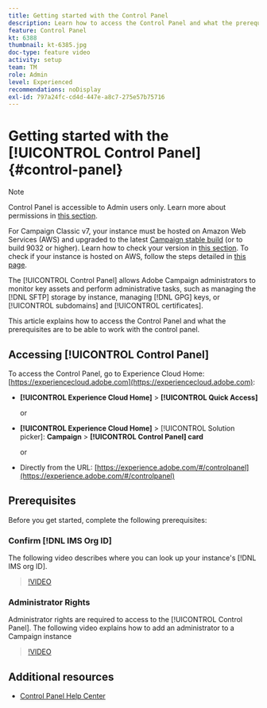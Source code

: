 ```yaml
---
title: Getting started with the Control Panel
description: Learn how to access the Control Panel and what the prerequisites are to be able to work with the control panel.
feature: Control Panel
kt: 6388
thumbnail: kt-6385.jpg
doc-type: feature video
activity: setup
team: TM
role: Admin
level: Experienced
recommendations: noDisplay
exl-id: 797a24fc-cd4d-447e-a8c7-275e57b75716
---
```

# Getting started with the [!UICONTROL Control Panel] {#control-panel}

>[!NOTE]
>
>Control Panel is accessible to Admin users only. Learn more about permissions in [this section](https://experienceleague.adobe.com/docs/control-panel/using/discover-control-panel/managing-permissions.html#discover-control-panel).
>
>For Campaign Classic v7, your instance must be hosted on Amazon Web Services (AWS) and upgraded to the latest [Campaign stable build](https://experienceleague.adobe.com/docs/campaign-classic/using/release-notes/rn-overview.html#rn-statuses) (or to build 9032 or higher). Learn how to check your version in [this section](https://experienceleague.adobe.com/docs/campaign-classic/using/getting-started/starting-with-adobe-campaign/launching-adobe-campaign.html#getting-your-campaign-version). To check if your instance is hosted on AWS, follow the steps detailed in [this page](https://experienceleague.adobe.com/docs/control-panel/using/faq.html?lang=en#hosted-aws).

The [!UICONTROL Control Panel] allows Adobe Campaign administrators to monitor key assets and perform administrative tasks, such as managing the [!DNL SFTP] storage by instance, managing [!DNL GPG] keys, or [!UICONTROL subdomains] and [!UICONTROL certificates].

This article explains how to access the Control Panel and what the prerequisites are to be able to work with the control panel.

## Accessing [!UICONTROL Control Panel]

To access the Control Panel, go to Experience Cloud Home: [https://experiencecloud.adobe.com](https://experiencecloud.adobe.com):

* **[!UICONTROL Experience Cloud Home]** > **[!UICONTROL Quick Access]**
  
  or
* **[!UICONTROL Experience Cloud Home]**  > [!UICONTROL Solution picker]: **Campaign** > **[!UICONTROL Control Panel] card**
  
  or

* Directly from the URL: [https://experience.adobe.com/#/controlpanel](https://experience.adobe.com/#/controlpanel)

## Prerequisites

Before you get started, complete the following prerequisites:

### Confirm [!DNL IMS Org ID]

The following video describes where you can look up your instance's [!DNL IMS org ID].

>[!VIDEO](https://video.tv.adobe.com/v/27183?quality=12)

### Administrator Rights

Administrator rights are required to access to the [!UICONTROL Control Panel].
The following video explains how to add an administrator to a Campaign instance

>[!VIDEO](https://video.tv.adobe.com/v/27147?quality=12)

## Additional resources

* [Control Panel Help Center](https://experienceleague.adobe.com/docs/control-panel/using/control-panel-home.html?lang=en)
